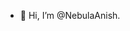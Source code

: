 - 👋 Hi, I’m @NebulaAnish.



<!---
NebulaAnish/NebulaAnish is a ✨ special ✨ repository because its `README.md` (this file) appears on your GitHub profile.
You can click the Preview link to take a look at your changes.


--->
